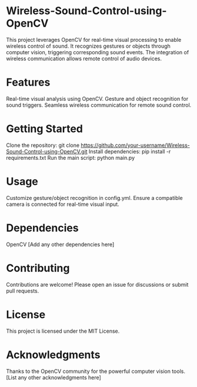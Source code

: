 # Wireless-Sound-Control-using-OpenCV
This project leverages OpenCV for real-time visual processing to enable wireless control of sound. It recognizes gestures or objects through computer vision, triggering corresponding sound events. The integration of wireless communication allows remote control of audio devices.
# Features
Real-time visual analysis using OpenCV.
Gesture and object recognition for sound triggers.
Seamless wireless communication for remote sound control.
# Getting Started
Clone the repository: git clone https://github.com/your-username/Wireless-Sound-Control-using-OpenCV.git
Install dependencies: pip install -r requirements.txt
Run the main script: python main.py
# Usage
Customize gesture/object recognition in config.yml.
Ensure a compatible camera is connected for real-time visual input.
# Dependencies
OpenCV
[Add any other dependencies here]
# Contributing
Contributions are welcome! Please open an issue for discussions or submit pull requests.

# License
This project is licensed under the MIT License.

# Acknowledgments
Thanks to the OpenCV community for the powerful computer vision tools.
[List any other acknowledgments here]
